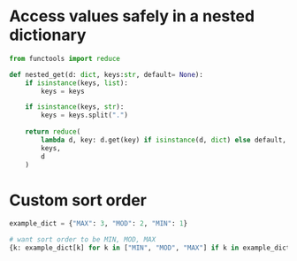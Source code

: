 # Access values safely in a nested dictionary
```python
from functools import reduce

def nested_get(d: dict, keys:str, default= None):
    if isinstance(keys, list):
        keys = keys

    if isinstance(keys, str):
        keys = keys.split(".")
    
    return reduce(
        lambda d, key: d.get(key) if isinstance(d, dict) else default,
        keys,
        d
    )
```

# Custom sort order
```python
example_dict = {"MAX": 3, "MOD": 2, "MIN": 1}

# want sort order to be MIN, MOD, MAX
{k: example_dict[k] for k in ["MIN", "MOD", "MAX"] if k in example_dict}
```

